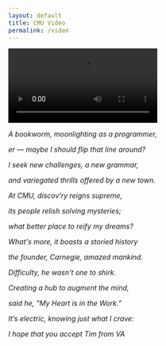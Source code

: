 ```yaml
---
layout: default
title: CMU Video
permalink: /video
---
```


<video id="special-video" controls autoplay name="media">
	<source src="https://timschott.com/images/opn.mp4" type="video/mp4">
</video>

<br>

<p id ="poem-para"><i>A bookworm, moonlighting as a programmer,</i></p>
<p id ="poem-para"><i>er — maybe I should flip that line around?</i></p>
<p id ="poem-para"><i>I seek new challenges, a new grammar,</i></p>
<p id ="poem-para"><i>and variegated thrills offered by a new town.</i></p>
<p id ="poem-para"><i>At CMU, discov’ry reigns supreme,</i></p>
<p id ="poem-para"><i>its people relish solving mysteries;</i></p>
<p id ="poem-para"><i>what better place to reify my dreams?</i></p>
<p id ="poem-para"><i>What's more, it boasts a storied history</i></p>
<p id ="poem-para"><i>the founder, Carnegie, amazed mankind.</i></p>
<p id ="poem-para"><i>Difficulty, he wasn’t one to shirk.</i></p>
<p id ="poem-para"><i>Creating a hub to augment the mind,</i></p>
<p id ="poem-para"><i>said he, "My Heart is in the Work.”</i></p>
<p id ="poem-para"><i>It’s electric, knowing just what I crave:</i></p>
<p id ="poem-para"><i>I hope that you accept Tim from VA</i></p>